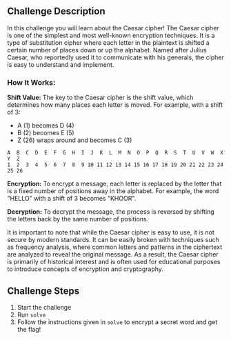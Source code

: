 ## Challenge Description
In this challenge you will learn about the Caesar cipher!
The Caesar cipher is one of the simplest and most well-known encryption techniques. 
It is a type of substitution cipher where each letter in the plaintext is shifted a certain number of places down or up the alphabet. 
Named after Julius Caesar, who reportedly used it to communicate with his generals, the cipher is easy to understand and implement.

### How It Works:

**Shift Value:** The key to the Caesar cipher is the shift value, which determines how many places each letter is moved. 
For example, with a shift of 3:

- A (1) becomes D (4)
- B (2) becomes E (5)
- Z (26) wraps around and becomes C (3)

```
A  B  C  D  E  F  G  H  I  J  K  L  M  N  O  P  Q  R  S  T  U  V  W  X  Y  Z
1  2  3  4  5  6  7  8  9 10 11 12 13 14 15 16 17 18 19 20 21 22 23 24 25 26
```

**Encryption:** To encrypt a message, each letter is replaced by the letter that is a fixed number of positions away in the alphabet. 
For example, the word "HELLO" with a shift of 3 becomes "KHOOR".

**Decryption:** To decrypt the message, the process is reversed by shifting the letters back by the same number of positions.

It is important to note that while the Caesar cipher is easy to use, it is not secure by modern standards. It can be easily broken with techniques such as frequency analysis, where common letters and patterns in the ciphertext are analyzed to reveal the original message. As a result, the Caesar cipher is primarily of historical interest and is often used for educational purposes to introduce concepts of encryption and cryptography.

## Challenge Steps
1. Start the challenge
2. Run `solve`
3. Follow the instructions given in `solve` to encrypt a secret word and get the flag!
